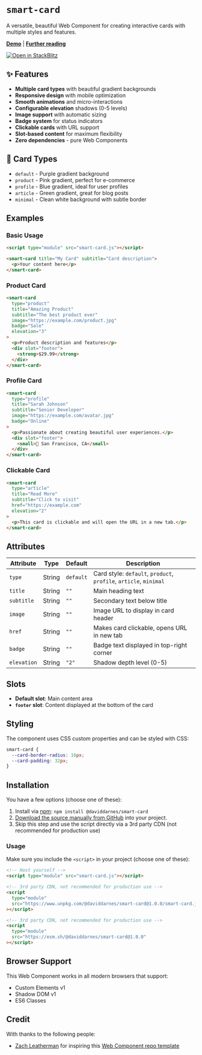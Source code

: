# `smart-card`

A versatile, beautiful Web Component for creating interactive cards with multiple styles and features.

**[Demo](https://daviddarnes.github.io/smart-card/demo.html)** | **[Further reading](https://darn.es/web-component-github-starter-template/)**

[![Open in StackBlitz](https://developer.stackblitz.com/img/open_in_stackblitz.svg)](https://stackblitz.com/~/github.com/daviddarnes/smart-card?file=smart-card.js&initialPath=/demo.html)

## ✨ Features

- **Multiple card types** with beautiful gradient backgrounds
- **Responsive design** with mobile optimization
- **Smooth animations** and micro-interactions
- **Configurable elevation** shadows (0-5 levels)
- **Image support** with automatic sizing
- **Badge system** for status indicators
- **Clickable cards** with URL support
- **Slot-based content** for maximum flexibility
- **Zero dependencies** - pure Web Components

## 🎨 Card Types

- `default` - Purple gradient background
- `product` - Pink gradient, perfect for e-commerce
- `profile` - Blue gradient, ideal for user profiles
- `article` - Green gradient, great for blog posts
- `minimal` - Clean white background with subtle border

## Examples

### Basic Usage

```html
<script type="module" src="smart-card.js"></script>

<smart-card title="My Card" subtitle="Card description">
  <p>Your content here</p>
</smart-card>
```

### Product Card

```html
<smart-card 
  type="product"
  title="Amazing Product"
  subtitle="The best product ever"
  image="https://example.com/product.jpg"
  badge="Sale"
  elevation="3"
>
  <p>Product description and features</p>
  <div slot="footer">
    <strong>$29.99</strong>
  </div>
</smart-card>
```

### Profile Card

```html
<smart-card 
  type="profile"
  title="Sarah Johnson"
  subtitle="Senior Developer"
  image="https://example.com/avatar.jpg"
  badge="Online"
>
  <p>Passionate about creating beautiful user experiences.</p>
  <div slot="footer">
    <small>📍 San Francisco, CA</small>
  </div>
</smart-card>
```

### Clickable Card

```html
<smart-card 
  type="article"
  title="Read More"
  subtitle="Click to visit"
  href="https://example.com"
  elevation="2"
>
  <p>This card is clickable and will open the URL in a new tab.</p>
</smart-card>
```

## Attributes

| Attribute | Type | Default | Description |
|-----------|------|---------|-------------|
| `type` | String | `default` | Card style: `default`, `product`, `profile`, `article`, `minimal` |
| `title` | String | `""` | Main heading text |
| `subtitle` | String | `""` | Secondary text below title |
| `image` | String | `""` | Image URL to display in card header |
| `href` | String | `""` | Makes card clickable, opens URL in new tab |
| `badge` | String | `""` | Badge text displayed in top-right corner |
| `elevation` | String | `"2"` | Shadow depth level (0-5) |

## Slots

- **Default slot**: Main content area
- **`footer` slot**: Content displayed at the bottom of the card

## Styling

The component uses CSS custom properties and can be styled with CSS:

```css
smart-card {
  --card-border-radius: 16px;
  --card-padding: 32px;
}
```

## Installation

You have a few options (choose one of these):

1. Install via [npm](https://www.npmjs.com/package/@daviddarnes/smart-card): `npm install @daviddarnes/smart-card`
1. [Download the source manually from GitHub](https://github.com/daviddarnes/smart-card/releases) into your project.
1. Skip this step and use the script directly via a 3rd party CDN (not recommended for production use)

### Usage

Make sure you include the `<script>` in your project (choose one of these):

```html
<!-- Host yourself -->
<script type="module" src="smart-card.js"></script>
```

```html
<!-- 3rd party CDN, not recommended for production use -->
<script
  type="module"
  src="https://www.unpkg.com/@daviddarnes/smart-card@1.0.0/smart-card.js"
></script>
```

```html
<!-- 3rd party CDN, not recommended for production use -->
<script
  type="module"
  src="https://esm.sh/@daviddarnes/smart-card@1.0.0"
></script>
```

## Browser Support

This Web Component works in all modern browsers that support:
- Custom Elements v1
- Shadow DOM v1
- ES6 Classes

## Credit

With thanks to the following people:

- [Zach Leatherman](https://zachleat.com) for inspiring this [Web Component repo template](https://github.com/zachleat/web-component-template)